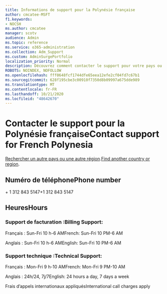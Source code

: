 ```yaml
---
title: Informations de support pour la Polynésie française
author: cmcatee-MSFT
f1.keywords:
- NOCSH
ms.author: cmcatee
manager: scotv
audience: Admin
ms.topic: reference
ms.service: o365-administration
ms.collection: Adm_Support
ms.custom: AdminSurgePortfolio
localization_priority: Normal
description: Découvrez comment contacter le support pour votre pays ou région.
ROBOTS: NOINDEX, NOFOLLOW
ms.openlocfilehash: fff0648fcf1744dfe65eea12efe2cf04fd7c67b1
ms.sourcegitcommit: 628f195cbe3c00910f7350d8b09997a675dde989
ms.translationtype: MT
ms.contentlocale: fr-FR
ms.lasthandoff: 10/21/2020
ms.locfileid: "48642670"
---
```

# <a name="contact-support-for-french-polynesia"></a><span data-ttu-id="caca0-103">Contacter le support pour la Polynésie française</span><span class="sxs-lookup"><span data-stu-id="caca0-103">Contact support for French Polynesia</span></span>

<span data-ttu-id="caca0-104">[Rechercher un autre pays ou une autre région](../contact-support-for-business-products.md).</span><span class="sxs-lookup"><span data-stu-id="caca0-104">[Find another country or region](../contact-support-for-business-products.md).</span></span>

## <a name="phone-number"></a><span data-ttu-id="caca0-105">Numéro de téléphone</span><span class="sxs-lookup"><span data-stu-id="caca0-105">Phone number</span></span>
<span data-ttu-id="caca0-106">+ 1 312 843 5147</span><span class="sxs-lookup"><span data-stu-id="caca0-106">+1 312 843 5147</span></span>

## <a name="hours"></a><span data-ttu-id="caca0-107">Heures</span><span class="sxs-lookup"><span data-stu-id="caca0-107">Hours</span></span>
### <a name="billing-support"></a><span data-ttu-id="caca0-108">Support de facturation :</span><span class="sxs-lookup"><span data-stu-id="caca0-108">Billing Support:</span></span>

<span data-ttu-id="caca0-109">Français : Sun-Fri 10 h-6 AM</span><span class="sxs-lookup"><span data-stu-id="caca0-109">French: Sun-Fri 10 PM-6 AM</span></span>

<span data-ttu-id="caca0-110">Anglais : Sun-Fri 10 h-6 AM</span><span class="sxs-lookup"><span data-stu-id="caca0-110">English: Sun-Fri 10 PM-6 AM</span></span>

### <a name="technical-support"></a><span data-ttu-id="caca0-111">Support technique :</span><span class="sxs-lookup"><span data-stu-id="caca0-111">Technical Support:</span></span>

<span data-ttu-id="caca0-112">Français : Mon-Fri 9 h-10 AM</span><span class="sxs-lookup"><span data-stu-id="caca0-112">French: Mon-Fri 9 PM-10 AM</span></span>

<span data-ttu-id="caca0-113">Anglais : 24h/24, 7j/7</span><span class="sxs-lookup"><span data-stu-id="caca0-113">English: 24 hours a day, 7 days a week</span></span>

<span data-ttu-id="caca0-114">Frais d’appels internationaux appliqués</span><span class="sxs-lookup"><span data-stu-id="caca0-114">International call charges apply</span></span>
